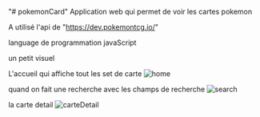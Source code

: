 "# pokemonCard" 
Application web qui permet de voir les cartes pokemon

A utilisé l'api de "https://dev.pokemontcg.io/"

language de programmation javaScript

un petit visuel

L'accueil qui affiche tout les set de carte 
![home](https://user-images.githubusercontent.com/43686944/126290993-fbb6025d-c006-4baa-9e7f-6c26e470052a.PNG)

quand on fait une recherche avec les champs de recherche
![search](https://user-images.githubusercontent.com/43686944/126291214-11354456-7ede-44c0-afca-f162aa202727.PNG)

la carte detail
![carteDetail](https://user-images.githubusercontent.com/43686944/126291385-0eefab76-fc02-4054-b2ba-9142f858ada9.PNG)
